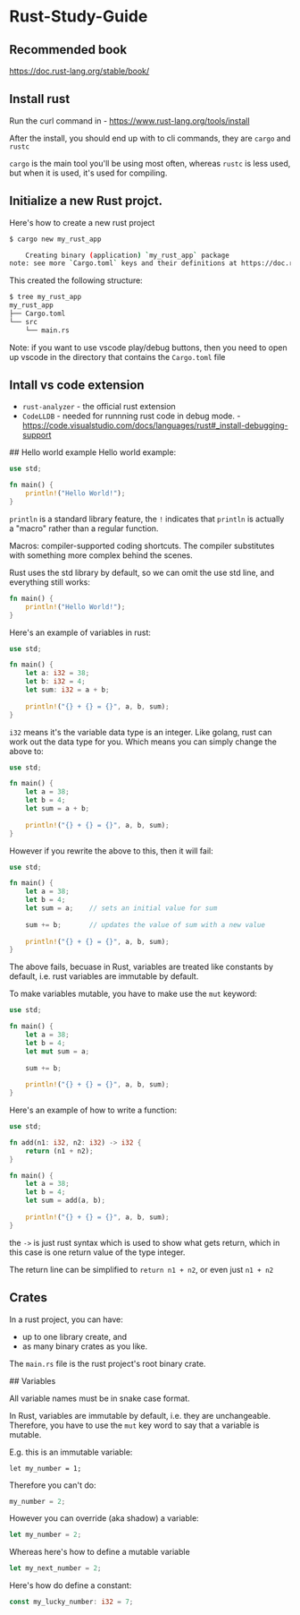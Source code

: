 # Rust-Study-Guide


## Recommended book

https://doc.rust-lang.org/stable/book/


## Install rust

Run the curl command in - https://www.rust-lang.org/tools/install

After the install, you should end up with to cli commands, they are `cargo` and `rustc`

`cargo` is the main tool you'll be using most often, whereas `rustc` is less used, but when it is used, it's used for compiling. 


## Initialize a new Rust projct. 

Here's how to create a new rust project

```bash
$ cargo new my_rust_app

    Creating binary (application) `my_rust_app` package
note: see more `Cargo.toml` keys and their definitions at https://doc.rust-lang.org/cargo/reference/manifest.html
```

This created the following structure:

```bash
$ tree my_rust_app 
my_rust_app
├── Cargo.toml
└── src
    └── main.rs

```

Note: if you want to use vscode play/debug buttons, then you need to open up vscode in the directory that contains the `Cargo.toml` file 


## Intall vs code extension

- `rust-analyzer` - the official rust extension
- `CodeLLDB` - needed for runnning rust code in debug mode. - https://code.visualstudio.com/docs/languages/rust#_install-debugging-support


## Hello world example
Hello world example:

```rust
use std;

fn main() {
    println!("Hello World!");
}
```

`println` is a standard library feature, the `!` indicates that `println` is actually a "macro" rather than a regular function. 

Macros: compiler-supported coding shortcuts. The compiler substitutes with something more complex behind the scenes. 

Rust uses the std library by default, so we can omit the use std line, and everything still works:

```rust
fn main() {
    println!("Hello World!");
}
```




Here's an example of variables in rust:

```rust
use std;

fn main() {
    let a: i32 = 38;
    let b: i32 = 4;
    let sum: i32 = a + b;
    
    println!("{} + {} = {}", a, b, sum);
}

```

`i32` means it's the variable data type is an integer. Like golang, rust can work out the data type for you. Which means you can simply change the above to:

```rust
use std;

fn main() {
    let a = 38;
    let b = 4;
    let sum = a + b; 
    
    println!("{} + {} = {}", a, b, sum);
}
```

However if you rewrite the above to this, then it will fail:

```rust
use std;

fn main() {
    let a = 38;
    let b = 4;
    let sum = a;    // sets an initial value for sum
    
    sum += b;       // updates the value of sum with a new value
    
    println!("{} + {} = {}", a, b, sum);
}
```

The above fails, becuase in Rust, variables are treated like constants by default, i.e. rust variables are immutable by default.  

To make variables mutable, you have to make use the `mut` keyword:

```rust
use std;

fn main() {
    let a = 38;
    let b = 4;
    let mut sum = a;
    
    sum += b;
    
    println!("{} + {} = {}", a, b, sum);
}
```

   
Here's an example of how to write a function:


```rust
use std;

fn add(n1: i32, n2: i32) -> i32 {
    return (n1 + n2); 
}

fn main() {
    let a = 38;
    let b = 4;
    let sum = add(a, b);
    
    println!("{} + {} = {}", a, b, sum);
}
```

the `->` is just rust syntax which is used to show what gets return, which in this case is one return value of the type integer. 

The return line can be simplified to `return n1 + n2`, or even just `n1 + n2`



## Crates

In a rust project, you can have:

- up to one library create, and
- as many binary crates as you like. 

The `main.rs` file is the rust project's root binary crate. 


## Variables

All variable names must be in snake case format. 

In Rust, variables are immutable by default, i.e. they are unchangeable. Therefore, you have to use the `mut` key word to say that a variable is mutable.

E.g. this is an immutable variable:

```
let my_number = 1;
```

Therefore you can't do:

```rust
my_number = 2;
```

However you can override (aka shadow) a variable:

```rust
let my_number = 2;
```


Whereas here's how to define a mutable variable

```rust
let my_next_number = 2;
```

Here's how do define a constant:

```rust
const my_lucky_number: i32 = 7;
```
